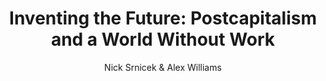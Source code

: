---
author: Nick Srnicek & Alex Williams
title: 'Inventing the Future: Postcapitalism and a World Without Work'
layout: book
link: false
---